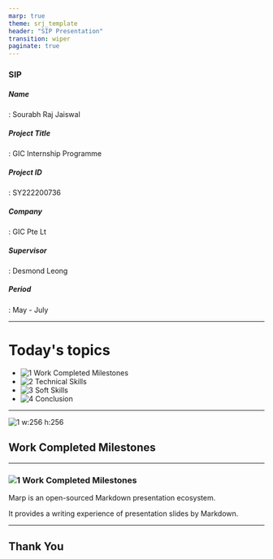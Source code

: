 ```yaml
---
marp: true
theme: srj_template
header: "SIP Presentation"
transition: wiper
paginate: true
---
```


<!-- _class: centre -->

###  SIP

<span class="subheadings">

<span class="subheading">
<h5>Name</h5>

 : Sourabh Raj Jaiswal

 </span>

<span class="subheading">
<h5>Project Title</h5>

 : GIC Internship Programme 

 </span>

<span class="subheading">
<h5>Project ID</h5>

 : SY222200736

 </span>

<span class="subheading">
<h5>Company</h5>

 :  GIC Pte Lt

 </span>

<span class="subheading">
<h5>Supervisor</h5>

: Desmond Leong

 </span>

<span class="subheading">
<h5>Period</h5>

 : May - July

 </span>

 </span>

---

# Today's topics

-   ![1](https://icongr.am/material/numeric-1-circle.svg?color=666666) Work Completed Milestones
-   ![2](https://icongr.am/material/numeric-2-circle.svg?color=666666) Technical Skills
-   ![3](https://icongr.am/material/numeric-3-circle.svg?color=666666) Soft Skills
-   ![4](https://icongr.am/material/numeric-4-circle.svg?color=666666) Conclusion

---

![1 w:256 h:256](https://icongr.am/material/numeric-1-circle.svg?color=ff9900)

## Work Completed Milestones

---

<!-- _class: slide -->

### ![1](https://icongr.am/material/numeric-1-circle.svg?color=666666) Work Completed Milestones

Marp is an open-sourced Markdown presentation ecosystem.

It provides a writing experience of presentation slides by Markdown.


---

<!-- class: invert -->

## Thank You
